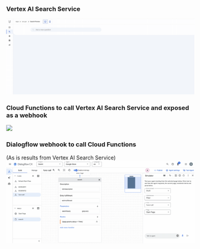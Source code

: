 
### Vertex AI Search Service

![](SearchSvc.gif)

### Cloud Functions to call Vertex AI Search Service and exposed as a webhook

![](CloudFunctions.gif)

### Dialogflow webhook to call Cloud Functions
(As is results from Vertex AI Search Service)
![](WebhookCall.gif)
